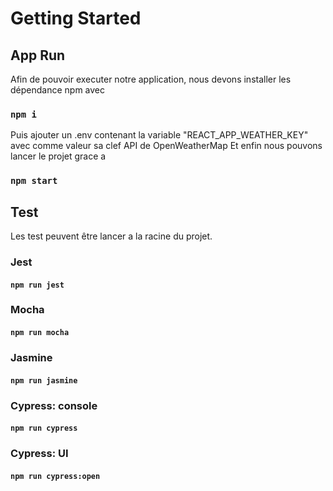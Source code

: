 # Getting Started 

## App Run

Afin de pouvoir executer notre application, nous devons installer les dépendance npm avec

### `npm i`

Puis ajouter un .env contenant la variable "REACT_APP_WEATHER_KEY" avec comme valeur sa clef API de OpenWeatherMap
Et enfin nous pouvons lancer le projet grace a

### `npm start`



## Test

Les test peuvent être lancer a la racine du projet.

### Jest

#### `npm run jest`

### Mocha

#### `npm run mocha`

### Jasmine

#### `npm run jasmine`

### Cypress: console

#### `npm run cypress`

### Cypress: UI

#### `npm run cypress:open`
